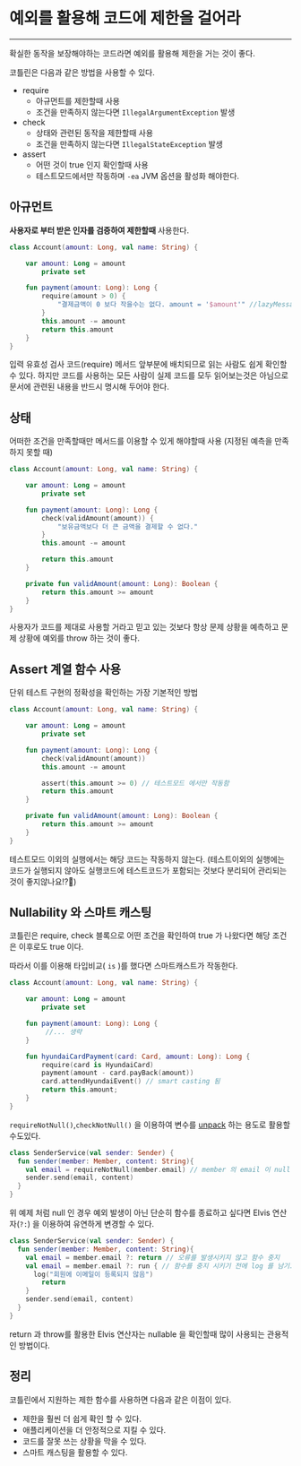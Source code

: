 # 예외를 활용해 코드에 제한을 걸어라

-----

확실한 동작을 보장해야하는 코드라면 예외를 활용해 제한을 거는 것이 좋다.

코틀린은 다음과 같은 방법을 사용할 수 있다.

- require
    - 아규먼트를 제한할때 사용
    - 조건을 만족하지 않는다면 `IllegalArgumentException` 발생
- check
    - 상태와 관련된 동작을 제한할때 사용
    - 조건을 만족하지 않는다면 `IllegalStateException`  발생
- assert
    - 어떤 것이 true 인지 확인할때 사용
    - 테스트모드에서만 작동하며 `-ea`  JVM 옵션을 활성화 해야한다.



## 아규먼트

**사용자로 부터 받은 인자를 검증하여 제한할때** 사용한다.

```kotlin
class Account(amount: Long, val name: String) {

    var amount: Long = amount
        private set

    fun payment(amount: Long): Long {
        require(amount > 0) {
            "결제금액이 0 보다 작을수는 없다. amount = '$amount'" //lazyMessage 이용하여 메세지를 정의할 수 있다.
        }
        this.amount -= amount
        return this.amount
    }
}
```

입력 유효성 검사 코드(require) 메서드 앞부분에 배치되므로 읽는 사람도 쉽게 확인할 수 있다.
하지만 코드를 사용하는 모든 사람이 실제 코드를 모두 읽어보는것은 아님으로 문서에 관련된 내용을 반드시 명시해 두어야 한다.



## 상태

어떠한 조건을 만족할때만 메서드를 이용할 수 있게 해야할때 사용 (지정된 예측을 만족하지 못할 때)

```kotlin
class Account(amount: Long, val name: String) {

    var amount: Long = amount
        private set

    fun payment(amount: Long): Long {
        check(validAmount(amount)) {
            "보유금액보다 더 큰 금액을 결제할 수 없다."
        }
        this.amount -= amount

        return this.amount
    }

    private fun validAmount(amount: Long): Boolean {
        return this.amount >= amount
    }
}
```

사용자가 코드를 제대로 사용할 거라고 믿고 있는 것보다 항상 문제 상황을 예측하고 문제 상황에 예외를 throw 하는 것이 좋다.



## Assert 계열 함수 사용

단위 테스트 구현의 정확성을 확인하는 가장 기본적인 방법

```kotlin
class Account(amount: Long, val name: String) {

    var amount: Long = amount
        private set

    fun payment(amount: Long): Long {
        check(validAmount(amount)) 
        this.amount -= amount

        assert(this.amount >= 0) // 테스트모드 에서만 작동함 
        return this.amount
    }

    private fun validAmount(amount: Long): Boolean {
        return this.amount >= amount
    }
}
```

테스트모드 이외의 실행에서는 해당 코드는 작동하지 않는다.
(테스트이외의 실행에는 코드가 실행되지 않아도 실행코드에 테스트코드가 포함되는 것보다 분리되어 관리되는 것이 좋지않나요!?🤔)



## Nullability 와 스마트 캐스팅

코틀린은 require, check 블록으로 어떤 조건을 확인하여 true 가 나왔다면 해당 조건은 이후로도 true 이다.

따라서 이를 이용해 타입비교( `is` )를 했다면 스마트캐스트가 작동한다.

```kotlin
class Account(amount: Long, val name: String) {

    var amount: Long = amount
        private set

    fun payment(amount: Long): Long {
	     //... 생략
    }

    fun hyundaiCardPayment(card: Card, amount: Long): Long {
        require(card is HyundaiCard)
        payment(amount - card.payBack(amount))
        card.attendHyundaiEvent() // smart casting 됨
        return this.amount;
    }
}
```



`requireNotNull()`,`checkNotNull()` 을 이용하여 변수를 <u>unpack</u> 하는 용도로 활용할 수도있다.

```kotlin
class SenderService(val sender: Sender) {
  fun sender(member: Member, content: String){
    val email = requireNotNull(member.email) // member 의 email 이 null 이 아니라면 email 을 반환하여 변수를 꺼내준다.
    sender.send(email, content)
  }
}
```

위 예제 처럼 null 인 경우 예외 발생이 아닌 단순히 함수를 종료하고 싶다면 Elvis 연산자(`?:`) 을 이용하여 유연하게 변경할 수 있다.

```kotlin
class SenderService(val sender: Sender) {
  fun sender(member: Member, content: String){
    val email = member.email ?: return // 오류를 발생시키지 않고 함수 중지
    val email = member.email ?: run { // 함수를 중지 시키기 전에 log 를 남기고싶다면 run 함수를 이용하면 된다.
      log("회원에 이메일이 등록되지 않음")
     	return
    }
    sender.send(email, content)
  }
}
```

return 과 throw를 활용한 Elvis 연산자는 nullable 을 확인할때 많이 사용되는 관용적인 방법이다.



## 정리

코틀린에서 지원하는 제한 함수를 사용하면 다음과 같은 이점이 있다.

- 제한을 훨씬 더 쉽게 확인 할 수 있다.
- 애플리케이션을 더 안정적으로 지킬 수 있다.
- 코드를 잘못 쓰는 상황을 막을 수 있다.
- 스마트 캐스팅을 활용할 수 있다.

